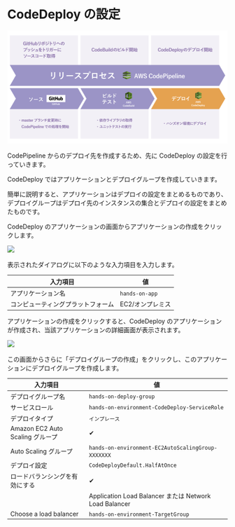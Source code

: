 # CodeDeploy の設定

![](images/pipeline_codedeploy_focus.png)

CodePipeline からのデプロイ先を作成するため、先に CodeDeploy の設定を行っていきます。

CodeDeploy ではアプリケーションとデプロイグループを作成していきます。

簡単に説明すると、アプリケーションはデプロイの設定をまとめるものであり、デプロイグループはデプロイ先のインスタンスの集合とデプロイの設定をまとめたものです。

CodeDeploy のアプリケーションの画面からアプリケーションの作成をクリックします。

![](https://cdn-ssl-devio-img.classmethod.jp/wp-content/uploads/2018/10/d6036a2cd7ed241bfd1cf3db1c349982.png)

表示されたダイアログに以下のような入力項目を入力します。

| 入力項目                           | 値               |
| ---------------------------------- | ---------------- |
| アプリケーション名                 | `hands-on-app`   |
| コンピューティングプラットフォーム | EC2/オンプレミス |

アプリケーションの作成をクリックすると、CodeDeploy のアプリケーションが作成され、当該アプリケーションの詳細画面が表示されます。

![](https://cdn-ssl-devio-img.classmethod.jp/wp-content/uploads/2018/10/801c72268e6b9258abcee851dd3ca369.png)

この画面からさらに「デプロイグループの作成」をクリックし、このアプリケーションにデプロイグループを作成します。

| 入力項目                         | 値                                                     |
| -------------------------------- | ------------------------------------------------------ |
| デプロイグループ名               | `hands-on-deploy-group`                                |
| サービスロール                   | `hands-on-environment-CodeDeploy-ServiceRole`          |
| デプロイタイプ                   | `インプレース`                                           |
| Amazon EC2 Auto Scaling グループ | ✔                                                      |
| Auto Scaling グループ            | `hands-on-environment-EC2AutoScalingGroup-XXXXXXX`     |
| デプロイ設定                     | `CodeDeployDefault.HalfAtOnce`                           |
| ロードバランシングを有効にする   | ✔                                                      |
|                                  | Application Load Balancer または Network Load Balancer |
| Choose a load balancer           | `hands-on-environment-TargetGroup`                     |


